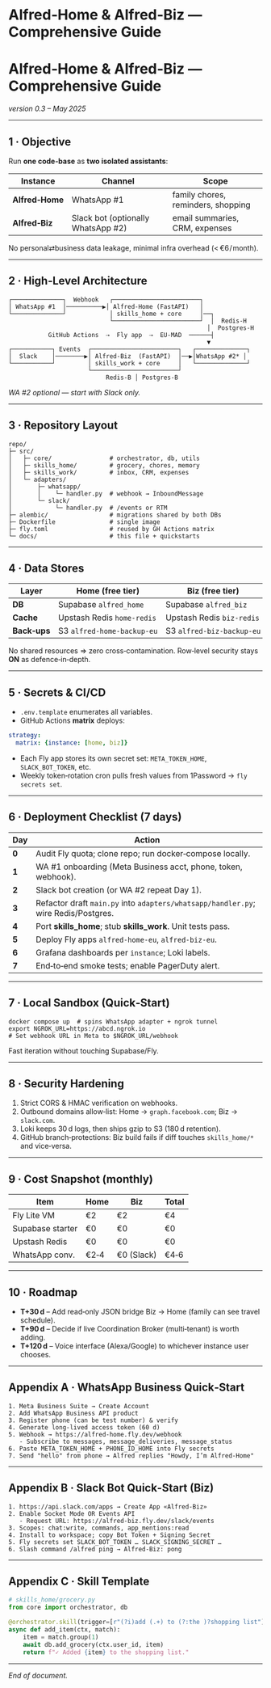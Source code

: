 # Alfred‑Home & Alfred‑Biz — Comprehensive Guide

# Alfred‑Home & Alfred‑Biz — Comprehensive Guide

*version 0.3 – May 2025*

---

## 1 · Objective

Run **one code‑base** as **two isolated assistants**:

| Instance | Channel | Scope |
| --- | --- | --- |
| **Alfred‑Home** | WhatsApp #1 | family chores, reminders, shopping |
| **Alfred‑Biz** | Slack bot (optionally WhatsApp #2) | email summaries, CRM, expenses |

No personal⇄business data leakage, minimal infra overhead (< €6 / month).

---

## 2 · High‑Level Architecture

```
┌──────────────┐  Webhook   ┌────────────────────────┐
│ WhatsApp #1  │──────────▶│ Alfred‑Home (FastAPI)   │
└──────────────┘            │ skills_home + core     │──┐
                            └────────────────────────┘  │  Redis‑H
                                                       │  Postgres‑H
           GitHub Actions  ⇢  Fly app  ⇢  EU‑MAD  ──────┤
                                                       ▼
┌───────────┐ Events  ┌────────────────────────┐   ┌──────────────┐
│  Slack    │────────▶│ Alfred‑Biz  (FastAPI)  │──▶│WhatsApp #2* │
└───────────┘         │ skills_work + core     │   └──────────────┘
                      └────────────────────────┘
                           Redis‑B │ Postgres‑B

```

*WA #2 optional — start with Slack only.*

---

## 3 · Repository Layout

```
repo/
├─ src/
│   ├─ core/                # orchestrator, db, utils
│   ├─ skills_home/         # grocery, chores, memory
│   ├─ skills_work/         # inbox, CRM, expenses
│   └─ adapters/
│       ├─ whatsapp/
│       │    └─ handler.py  # webhook → InboundMessage
│       └─ slack/
│            └─ handler.py  # /events or RTM
├─ alembic/                 # migrations shared by both DBs
├─ Dockerfile               # single image
├─ fly.toml                 # reused by GH Actions matrix
└─ docs/                    # this file + quickstarts

```

---

## 4 · Data Stores

| Layer | Home (free tier) | Biz (free tier) |
| --- | --- | --- |
| **DB** | Supabase `alfred_home` | Supabase `alfred_biz` |
| **Cache** | Upstash Redis `home‑redis` | Upstash Redis `biz‑redis` |
| **Back‑ups** | S3 `alfred‑home‑backup‑eu` | S3 `alfred‑biz‑backup‑eu` |

No shared resources ⇒ zero cross‑contamination. Row‑level security stays **ON** as defence‑in‑depth.

---

## 5 · Secrets & CI/CD

- `.env.template` enumerates all variables.
- GitHub Actions **matrix** deploys:

```yaml
strategy:
  matrix: {instance: [home, biz]}

```

- Each Fly app stores its own secret set: `META_TOKEN_HOME`, `SLACK_BOT_TOKEN`, etc.
- Weekly token‑rotation cron pulls fresh values from 1Password → `fly secrets set`.

---

## 6 · Deployment Checklist (7 days)

| Day | Action |
| --- | --- |
| **0** | Audit Fly quota; clone repo; run docker‑compose locally. |
| **1** | WA #1 onboarding (Meta Business acct, phone, token, webhook). |
| **2** | Slack bot creation (or WA #2 repeat Day 1). |
| **3** | Refactor draft `main.py` into `adapters/whatsapp/handler.py`; wire Redis/Postgres. |
| **4** | Port **skills_home**; stub **skills_work**. Unit tests pass. |
| **5** | Deploy Fly apps `alfred-home-eu`, `alfred-biz-eu`. |
| **6** | Grafana dashboards per `instance`; Loki labels. |
| **7** | End‑to‑end smoke tests; enable PagerDuty alert. |

---

## 7 · Local Sandbox (Quick‑Start)

```
docker compose up  # spins WhatsApp adapter + ngrok tunnel
export NGROK_URL=https://abcd.ngrok.io
# Set webhook URL in Meta to $NGROK_URL/webhook

```

Fast iteration without touching Supabase/Fly.

---

## 8 · Security Hardening

1. Strict CORS & HMAC verification on webhooks.
2. Outbound domains allow‑list: Home → `graph.facebook.com`; Biz → `slack.com`.
3. Loki keeps 30 d logs, then ships gzip to S3 (180 d retention).
4. GitHub branch‑protections: Biz build fails if diff touches `skills_home/*` and vice‑versa.

---

## 9 · Cost Snapshot (monthly)

| Item | Home | Biz | Total |
| --- | --- | --- | --- |
| Fly Lite VM | €2 | €2 | €4 |
| Supabase starter | €0 | €0 | €0 |
| Upstash Redis | €0 | €0 | €0 |
| WhatsApp conv. | €2‑4 | €0 (Slack) | €4‑6 |

---

## 10 · Roadmap

- **T+30 d** – Add read‑only JSON bridge Biz → Home (family can see travel schedule).
- **T+90 d** – Decide if live Coordination Broker (multi‑tenant) is worth adding.
- **T+120 d** – Voice interface (Alexa/Google) to whichever instance user chooses.

---

## Appendix A · WhatsApp Business Quick‑Start

```
1. Meta Business Suite → Create Account
2. Add WhatsApp Business API product
3. Register phone (can be test number) & verify
4. Generate long‑lived access token (60 d)
5. Webhook → https://alfred-home.fly.dev/webhook
   - Subscribe to messages, message_deliveries, message_status
6. Paste META_TOKEN_HOME + PHONE_ID_HOME into Fly secrets
7. Send "hello" from phone → Alfred replies "Howdy, I’m Alfred‑Home"

```

---

## Appendix B · Slack Bot Quick‑Start (Biz)

```
1. https://api.slack.com/apps → Create App «Alfred‑Biz»
2. Enable Socket Mode OR Events API
   - Request URL: https://alfred-biz.fly.dev/slack/events
3. Scopes: chat:write, commands, app_mentions:read
4. Install to workspace; copy Bot Token + Signing Secret
5. Fly secrets set SLACK_BOT_TOKEN … SLACK_SIGNING_SECRET …
6. Slash command /alfred ping → Alfred‑Biz: pong

```

---

## Appendix C · Skill Template

```python
# skills_home/grocery.py
from core import orchestrator, db

@orchestrator.skill(trigger=[r"(?i)add (.+) to (?:the )?shopping list"])
async def add_item(ctx, match):
    item = match.group(1)
    await db.add_grocery(ctx.user_id, item)
    return f"✓ Added {item} to the shopping list."

```

---

*End of document.*
